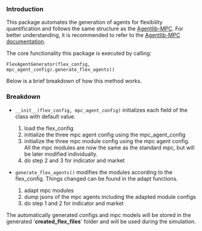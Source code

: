 
### Introduction
This package automates the generation of agents for flexibility quantification and follows the same structure as the [Agentlib-MPC](https://github.com/RWTH-EBC/AgentLib-MPC/tree/main/agentlib_mpc). For better understanding, it is recommended to refer to the [Agentlib-MPC documentation](https://rwth-ebc.github.io/AgentLib-MPC/main/docs/index.html).

The core functionality this package is executed by calling:

 ``FlexAgentGenerator(flex_config, mpc_agent_config).generate_flex_agents()``

Below is a brief breakdown of how this method works.

### Breakdown
- ``__init__(flex_config, mpc_agent_config)`` initializes each field of the class with default value.
  1. load the flex_config
  2. initialize the three mpc agent config using the mpc_agent_config
  3. initialize the three mpc module config using the mpc agent config. All the mpc modules are now the same as the standard mpc, but will be later modified individually.
  4. do step 2 and 3 for indicator and market 
  

- ``generate_flex_agents()`` modifies the modules according to the flex_config. Things changed can be found in the adapt functions. 
  1. adapt mpc modules
  2. dump jsons of the mpc agents including the adapted module configs
  3. do step 1 and 2 for indicator and market 
  
The automatically generated configs and mpc models will be stored in the generated '**created_flex_files**' folder and will be used during the simulation.
